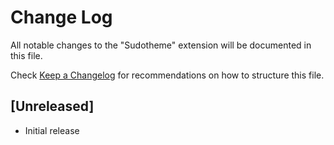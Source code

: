 # Change Log

All notable changes to the "Sudotheme" extension will be documented in this file.

Check [Keep a Changelog](http://keepachangelog.com/) for recommendations on how to structure this file.

## [Unreleased]

- Initial release
